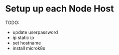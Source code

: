 # Setup up each Node Host

TODO:

- update userpassword
- ip static ip
- set hostname
- install microk8s

